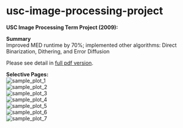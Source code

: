 # usc-image-processing-project   

**USC Image Processing Term Project (2009):**  
  
**Summary**  
Improved MED runtime by 70%; implemented other algorithms: Direct Binarization, Dithering, and Error Diffusion  
  
Please see detail in [full pdf version](./Improved_the_Multiscale_Error_Diffusion_Technique_of_Digital_Halftoning.pdf).
  
**Selective Pages:**  
![sample_plot_1](./assets/sample_plot_1.png)  
![sample_plot_2](./assets/sample_plot_2.png)  
![sample_plot_3](./assets/sample_plot_3.png)  
![sample_plot_4](./assets/sample_plot_4.png)  
![sample_plot_5](./assets/sample_plot_5.png)  
![sample_plot_6](./assets/sample_plot_6.png)  
![sample_plot_7](./assets/sample_plot_7.png)  
